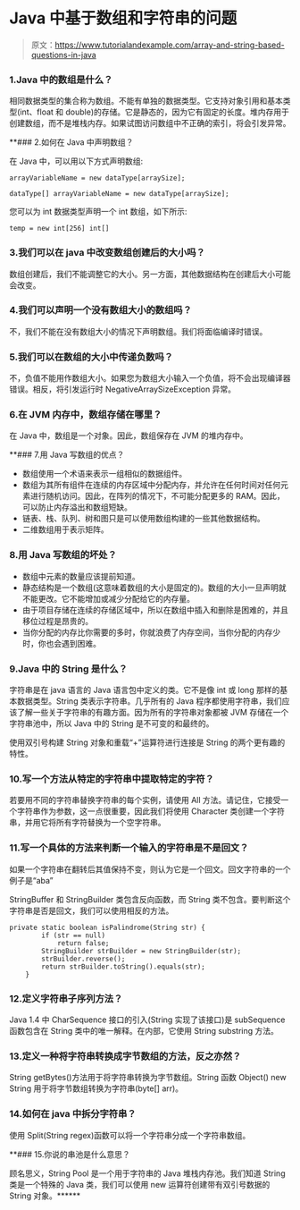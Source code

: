 # Java 中基于数组和字符串的问题

> 原文：<https://www.tutorialandexample.com/array-and-string-based-questions-in-java>

### 1.Java 中的数组是什么？

相同数据类型的集合称为数组。不能有单独的数据类型。它支持对象引用和基本类型(int、float 和 double)的存储。它是静态的，因为它有固定的长度。堆内存用于创建数组，而不是堆栈内存。如果试图访问数组中不正确的索引，将会引发异常。

 **### 2.如何在 Java 中声明数组？

在 Java 中，可以用以下方式声明数组:

```
arrayVariableName = new dataType[arraySize];
```

```
dataType[] arrayVariableName = new dataType[arraySize];
```

您可以为 int 数据类型声明一个 int 数组，如下所示:

```
temp = new int[256] int[]
```

### 3.我们可以在 java 中改变数组创建后的大小吗？

数组创建后，我们不能调整它的大小。另一方面，其他数据结构在创建后大小可能会改变。

### 4.我们可以声明一个没有数组大小的数组吗？

不，我们不能在没有数组大小的情况下声明数组。我们将面临编译时错误。

### 5.我们可以在数组的大小中传递负数吗？

不，负值不能用作数组大小。如果您为数组大小输入一个负值，将不会出现编译器错误。相反，将引发运行时 NegativeArraySizeException 异常。

### 6.在 JVM 内存中，数组存储在哪里？

在 Java 中，数组是一个对象。因此，数组保存在 JVM 的堆内存中。

 **### 7.用 Java 写数组的优点？

*   数组使用一个术语来表示一组相似的数据组件。
*   数组为其所有组件在连续的内存区域中分配内存，并允许在任何时间对任何元素进行随机访问。因此，在阵列的情况下，不可能分配更多的 RAM。因此，可以防止内存溢出和数组短缺。
*   链表、栈、队列、树和图只是可以使用数组构建的一些其他数据结构。
*   二维数组用于表示矩阵。

### 8.用 Java 写数组的坏处？

*   数组中元素的数量应该提前知道。
*   静态结构是一个数组(这意味着数组的大小是固定的)。数组的大小一旦声明就不能更改。它不能增加或减少分配给它的内存量。
*   由于项目存储在连续的存储区域中，所以在数组中插入和删除是困难的，并且移位过程是昂贵的。
*   当你分配的内存比你需要的多时，你就浪费了内存空间，当你分配的内存少时，你也会遇到困难。

### 9.Java 中的 String 是什么？

字符串是在 java 语言的 Java 语言包中定义的类。它不是像 int 或 long 那样的基本数据类型。String 类表示字符串。几乎所有的 Java 程序都使用字符串，我们应该了解一些关于字符串的有趣方面。因为所有的字符串对象都被 JVM 存储在一个字符串池中，所以 Java 中的 String 是不可变的和最终的。

使用双引号构建 String 对象和重载“+”运算符进行连接是 String 的两个更有趣的特性。

### 10.写一个方法从特定的字符串中提取特定的字符？

若要用不同的字符串替换字符串的每个实例，请使用 All 方法。请记住，它接受一个字符串作为参数，这一点很重要，因此我们将使用 Character 类创建一个字符串，并用它将所有字符替换为一个空字符串。

### 11.写一个具体的方法来判断一个输入的字符串是不是回文？

如果一个字符串在翻转后其值保持不变，则认为它是一个回文。回文字符串的一个例子是“aba”

StringBuffer 和 StringBuilder 类包含反向函数，而 String 类不包含。要判断这个字符串是否是回文，我们可以使用相反的方法。

```
private static boolean isPalindrome(String str) {
        if (str == null)
            return false;
        StringBuilder strBuilder = new StringBuilder(str);
        strBuilder.reverse();
        return strBuilder.toString().equals(str);
    } 
```

### 12.定义字符串子序列方法？

Java 1.4 中 CharSequence 接口的引入(String 实现了该接口)是 subSequence 函数包含在 String 类中的唯一解释。在内部，它使用 String substring 方法。

### 13.定义一种将字符串转换成字节数组的方法，反之亦然？

String getBytes()方法用于将字符串转换为字节数组。String 函数 Object() new String 用于将字节数组转换为字符串(byte[] arr)。

### 14.如何在 java 中拆分字符串？

使用 Split(String regex)函数可以将一个字符串分成一个字符串数组。

 **### 15.你说的串池是什么意思？

顾名思义，String Pool 是一个用于字符串的 Java 堆栈内存池。我们知道 String 类是一个特殊的 Java 类，我们可以使用 new 运算符创建带有双引号数据的 String 对象。******